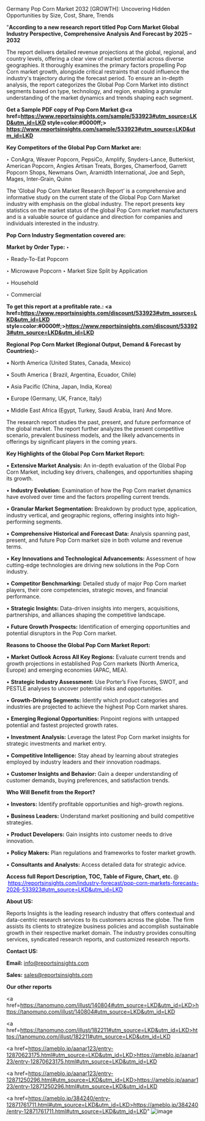 Germany Pop Corn Market 2032 [GROWTH]: Uncovering Hidden Opportunities by Size, Cost, Share, Trends

"<strong>According to a new research report titled Pop Corn Market Global Industry Perspective, Comprehensive Analysis And Forecast by 2025 – 2032</strong>

The report delivers detailed revenue projections at the global, regional, and country levels, offering a clear view of market potential across diverse geographies. It thoroughly examines the primary factors propelling Pop Corn market growth, alongside critical restraints that could influence the industry's trajectory during the forecast period. To ensure an in-depth analysis, the report categorizes the Global Pop Corn Market into distinct segments based on type, technology, and region, enabling a granular understanding of the market dynamics and trends shaping each segment.

<strong>Get a Sample PDF copy of Pop Corn Market </strong><strong>@<a href=https://www.reportsinsights.com/sample/533923#utm_source=LKD&utm_id=LKD style=color:#0000ff;> https://www.reportsinsights.com/sample/533923#utm_source=LKD&utm_id=LKD</a></strong></font>

<strong>Key Competitors of the Global Pop Corn Market are:</strong>

‣ ConAgra, Weaver Popcorn, PepsiCo, Amplify, Snyders-Lance, Butterkist, American Popcorn, Angies Artisan Treats, Borges, Chamerfood, Garrett Popcorn Shops, Newmans Own, Aramidth International, Joe and Seph, Mages, Inter-Grain, Quinn

The ‘Global Pop Corn Market Research Report’ is a comprehensive and informative study on the current state of the Global Pop Corn Market industry with emphasis on the global industry. The report presents key statistics on the market status of the global Pop Corn market manufacturers and is a valuable source of guidance and direction for companies and individuals interested in the industry.

<strong>Pop Corn Industry Segmentation covered are:</strong>

<strong>Market by Order Type: </strong>
‣ 

‣ Ready-To-Eat Popcorn

‣ Microwave Popcorn
‣ Market Size Split by Application

‣ Household

‣ Commercial

<strong>To get this report at a profitable rate.: <a href=https://www.reportsinsights.com/discount/533923#utm_source=LKD&utm_id=LKD style=color:#0000ff;>https://www.reportsinsights.com/discount/533923#utm_source=LKD&utm_id=LKD</a></strong></font>

<strong>Regional Pop Corn Market (Regional Output, Demand &amp; Forecast by Countries):-</strong>

• North America (United States, Canada, Mexico)

• South America ( Brazil, Argentina, Ecuador, Chile)

• Asia Pacific (China, Japan, India, Korea)

• Europe (Germany, UK, France, Italy)

• Middle East Africa (Egypt, Turkey, Saudi Arabia, Iran) And More.

The research report studies the past, present, and future performance of the global market. The report further analyzes the present competitive scenario, prevalent business models, and the likely advancements in offerings by significant players in the coming years.

<strong>Key Highlights of the Global Pop Corn Market Report:</strong>

• <strong>Extensive Market Analysis:</strong> An in-depth evaluation of the Global Pop Corn Market, including key drivers, challenges, and opportunities shaping its growth.

• <strong>Industry Evolution:</strong> Examination of how the Pop Corn market dynamics have evolved over time and the factors propelling current trends.

• <strong>Granular Market Segmentation:</strong> Breakdown by product type, application, industry vertical, and geographic regions, offering insights into high-performing segments.

• <strong>Comprehensive Historical and Forecast Data:</strong> Analysis spanning past, present, and future Pop Corn market size in both volume and revenue terms.

• <strong>Key Innovations and Technological Advancements:</strong> Assessment of how cutting-edge technologies are driving new solutions in the Pop Corn industry.

• <strong>Competitor Benchmarking:</strong> Detailed study of major Pop Corn market players, their core competencies, strategic moves, and financial performance.

• <strong>Strategic Insights:</strong> Data-driven insights into mergers, acquisitions, partnerships, and alliances shaping the competitive landscape.

• <strong>Future Growth Prospects:</strong> Identification of emerging opportunities and potential disruptors in the Pop Corn market.

<strong>Reasons to Choose the Global Pop Corn Market Report:</strong>

• <strong>Market Outlook Across All Key Regions:</strong> Evaluate current trends and growth projections in established Pop Corn markets (North America, Europe) and emerging economies (APAC, MEA).

• <strong>Strategic Industry Assessment:</strong> Use Porter’s Five Forces, SWOT, and PESTLE analyses to uncover potential risks and opportunities.

• <strong>Growth-Driving Segments:</strong> Identify which product categories and industries are projected to achieve the highest Pop Corn market shares.

• <strong>Emerging Regional Opportunities:</strong> Pinpoint regions with untapped potential and fastest projected growth rates.

• <strong>Investment Analysis:</strong> Leverage the latest Pop Corn market insights for strategic investments and market entry.

• <strong>Competitive Intelligence:</strong> Stay ahead by learning about strategies employed by industry leaders and their innovation roadmaps.

• <strong>Customer Insights and Behavior:</strong> Gain a deeper understanding of customer demands, buying preferences, and satisfaction trends.

<strong>Who Will Benefit from the Report?</strong>

• <strong>Investors:</strong> Identify profitable opportunities and high-growth regions.

• <strong>Business Leaders:</strong> Understand market positioning and build competitive strategies.

• <strong>Product Developers:</strong> Gain insights into customer needs to drive innovation.

• <strong>Policy Makers:</strong> Plan regulations and frameworks to foster market growth.

• <strong>Consultants and Analysts:</strong> Access detailed data for strategic advice.
</ul>
<strong>Access full Report Description, TOC, Table of Figure, Chart, etc. </strong>@  <a href=https://reportsinsights.com/industry-forecast/pop-corn-markets-forecasts-2026-533923#utm_source=LKD&utm_id=LKD style=color:#0000ff;>https://reportsinsights.com/industry-forecast/pop-corn-markets-forecasts-2026-533923#utm_source=LKD&utm_id=LKD</a></font>

<strong><strong>About US</strong>:</strong>

Reports Insights is the leading research industry that offers contextual and data-centric research services to its customers across the globe. The firm assists its clients to strategize business policies and accomplish sustainable growth in their respective market domain. The industry provides consulting services, syndicated research reports, and customized research reports.

<strong>Contact US:</strong>

<p class=""""><b>Email:</b> <a href=mailto:info@reportsinsights.com>info@reportsinsights.com</a></p>
<p class=""""><b>Sales:</b> <a href=mailto:sales@reportsinsights.com>sales@reportsinsights.com</a></p>

<strong>Our other reports</strong>

<a href=https://tanomuno.com/illust/140804#utm_source=LKD&utm_id=LKD>https://tanomuno.com/illust/140804#utm_source=LKD&utm_id=LKD</a>

<a href=https://tanomuno.com/illust/182211#utm_source=LKD&utm_id=LKD>https://tanomuno.com/illust/182211#utm_source=LKD&utm_id=LKD</a>

<a href=https://ameblo.jp/aanar123/entry-12870623175.html#utm_source=LKD&utm_id=LKD>https://ameblo.jp/aanar123/entry-12870623175.html#utm_source=LKD&utm_id=LKD</a>

<a href=https://ameblo.jp/aanar123/entry-12871250296.html#utm_source=LKD&utm_id=LKD>https://ameblo.jp/aanar123/entry-12871250296.html#utm_source=LKD&utm_id=LKD</a>

<a href=https://ameblo.jp/384240/entry-12871761711.html#utm_source=LKD&utm_id=LKD>https://ameblo.jp/384240/entry-12871761711.html#utm_source=LKD&utm_id=LKD</a>"
![image](https://github.com/user-attachments/assets/13a5c3dc-0098-488c-8bff-1df8dc561731)
